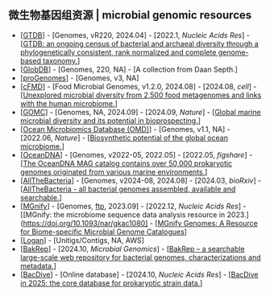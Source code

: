 ## 微生物基因组资源 | microbial genomic resources

- [[GTDB](https://gtdb.ecogenomic.org/about)] - [Genomes, vR220, 2024.04] - [2022.1, _Nucleic Acids Res_] - [[GTDB: an ongoing census of bacterial and archaeal diversity through a phylogenetically consistent, rank normalized and complete genome-based taxonomy.](https://doi.org/10.1093/nar/gkab776)]
- [[GlobDB](https://globdb.org)] - [Genomes, 220, NA] - [A collection from Daan Septh.]
- [[proGenomes](https://progenomes.embl.de/index.cgi)] - [Genomes, v3, NA]
- [[cFMD](https://github.com/SegataLab/cFMD)] - [Food Microbial Genomes, v1.2.0, 2024.08] - [2024.08, _cell_] - [[Unexplored microbial diversity from 2,500 food metagenomes and links with the human microbiome.](https://doi.org/10.1016/j.cell.2024.07.039)]
- [[GOMC](https://db.cngb.org/maya/datasets/MDB0000002)] - [Genomes, NA, 2024.09] - [2024.09, _Nature_] - [[Global marine microbial diversity and its potential in bioprospecting.](https://doi.org/10.1038/s41586-024-07891-2)]
- [[Ocean Microbiomics Database (OMD)](https://microbiomics.io/ocean/)] - [Genomes, v1.1, NA] - [2022.06, _Nature_] - [[Biosynthetic potential of the global ocean microbiome.](https://doi.org/10.1038/s41586-022-04862-3)]
- [[OceanDNA](https://doi.org/10.6084/m9.figshare.c.5564844.v1)] - [Genomes, v2022-05, 2022.05] - [2022.05, _figshare_] - [[The OceanDNA MAG catalog contains over 50,000 prokaryotic genomes originated from various marine environments.](https://doi.org/10.6084/m9.figshare.c.5564844.v1)]
- [[AllTheBacteria](https://github.com/AllTheBacteria/AllTheBacteria)] - [Genomes, v2024-08, 2024.08] - [2024.03, _bioRxiv_] - [[AllTheBacteria - all bacterial genomes assembled, available and searchable.](https://doi.org/10.1101/2024.03.08.584059)]
- [[MGnify](https://www.ebi.ac.uk/metagenomics)] - [Genomes, [ftp](https://ftp.ebi.ac.uk/pub/databases/metagenomics/mgnify_genomes/), 2023.09] - [2022.12, _Nucleic Acids Res_] - [[MGnify: the microbiome sequence data analysis resource in 2023.](https://doi.org/10.1093/nar/gkac1080] - [[MGnify Genomes: A Resource for Biome-specific Microbial Genome Catalogues](https://doi.org/10.1016/j.jmb.2023.168016)]
- [[Logan](https://registry.opendata.aws/pasteur-logan/)] - [Unitigs/Contigs, NA, AWS]
- [[BakRep](https://bakrep.computational.bio)] - [2024.10, _Microbial Genomics_] - [[BakRep – a searchable large-scale web repository for bacterial genomes, characterizations and metadata.](https://doi.org/10.1099/mgen.0.001305)]
- [[BacDive](https://bacdive.dsmz.de/)] - [Online database] - [2024.10, _Nucleic Acids Res_] - [[BacDive in 2025: the core database for prokaryotic strain data.](https://doi.org/10.1093/nar/gkae959)]

